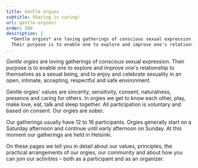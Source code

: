 ```yaml
---
title: Gentle orgies
subtitle: Sharing is caring!
url: gentle-orgies/
order: 200
description: |
  *Gentle orgies* are loving gatherings of conscious sexual expression.
  Their purpose is to enable one to explore and improve one's relationship to themselves as a sexual being, and to enjoy and celebrate sexuality in an open, intimate, accepting, respectful and safe environment.
...
```


*Gentle orgies* are loving gatherings of conscious sexual expression.
Their purpose is to enable one to explore and improve one's relationship to themselves as a sexual being, and to enjoy and celebrate sexuality in an open, intimate, accepting, respectful and safe environment.

Gentle orgies' values are sincerity, sensitivity, consent, naturalness, presence and caring for others.
In orgies we get to know each other, play, make love, eat, talk and sleep together.
All participation is voluntary and based on consent. 
Our orgies are sober.

Our gatherings usually have 12 to 16 participants.
Orgies generally start on a Saturday afternoon and continue until early afternoon on Sunday.
At this moment our gatherings are held in Helsinki.

On these pages we tell you in detail about our values, principles, the practical arrangements of our orgies, our community and about how you can join our activities – both as a participant and as an organizer.
